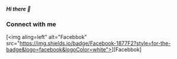 ##### Hi there 👋

### Connect with me

[<img aling=left" alt="Facebbok" src="https://img.shields.io/badge/Facebook-1877F2?style=for-the-badge&logo=facebook&logoColor=white"></img>][Facebbok]
